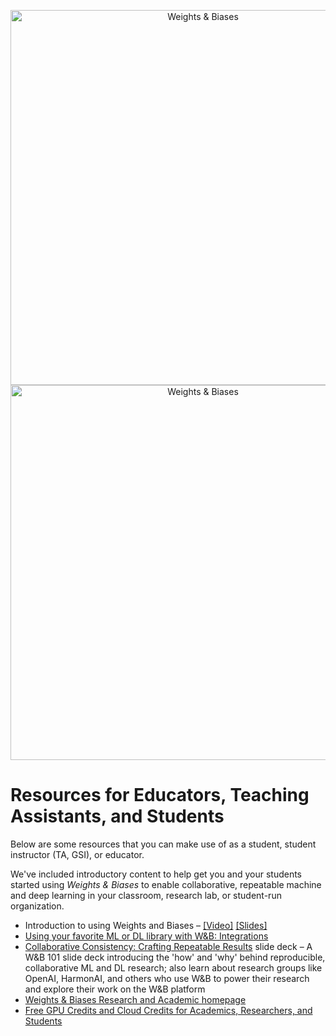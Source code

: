 <p align="center">
  <img src=".github/wb-logo-lightbg.png#gh-light-mode-only" width="600" alt="Weights & Biases" />
  <img src=".github/wb-logo-darkbg.png#gh-dark-mode-only" width="600" alt="Weights & Biases" />
</p>


# Resources for Educators, Teaching Assistants, and Students

Below are some resources that you can make use of as a student, student instructor (TA, GSI), or educator.

We've included introductory content to help get you and your students started using _Weights & Biases_ to enable collaborative, repeatable machine and deep learning in your classroom, research lab, or student-run organization.

- Introduction to using Weights and Biases – [[Video]](https://www.youtube.com/watch?v=Se1HvbAM0O4) [[Slides]](https://docs.google.com/presentation/d/19Kh3EndlKfD_jGXqUaUiW_wsfn59PJY5KiRTQk3WkYA)
- [Using your favorite ML or DL library with W&B: Integrations](https://docs.wandb.ai/guides/integrations)
- [Collaborative Consistency: Crafting Repeatable Results](https://docs.google.com/presentation/d/13Zbn7_EOKtdNvl9m6W-yZLSR3rSI9QAaQDb84jmuG04/edit?usp=sharing) slide deck – A W&B 101 slide deck introducing the 'how' and 'why' behind reproducible, collaborative ML and DL research; also learn about research groups like OpenAI, HarmonAI, and others who use W&B to power their research and explore their work on the W&B platform
- [Weights & Biases Research and Academic homepage](https://wandb.ai/site/research)
- [Free GPU Credits and Cloud Credits for Academics, Researchers, and Students](https://wandb.ai/andrea0/guides/reports/Cloud-Computing-Resources-for-Education--VmlldzozMjA1MTAx)
